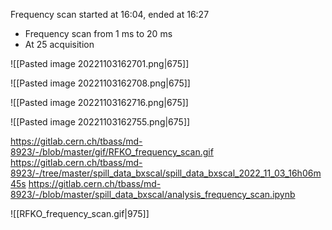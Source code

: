 Frequency scan started at 16:04, ended at 16:27
* Frequency scan from 1 ms to 20 ms
* At 25 acquisition

![[Pasted image 20221103162701.png|675]]

![[Pasted image 20221103162708.png|675]]

![[Pasted image 20221103162716.png|675]]

![[Pasted image 20221103162755.png|675]]

https://gitlab.cern.ch/tbass/md-8923/-/blob/master/gif/RFKO_frequency_scan.gif
https://gitlab.cern.ch/tbass/md-8923/-/tree/master/spill_data_bxscal/spill_data_bxscal_2022_11_03_16h06m45s
https://gitlab.cern.ch/tbass/md-8923/-/blob/master/spill_data_bxscal/analysis_frequency_scan.ipynb

![[RFKO_frequency_scan.gif|975]]